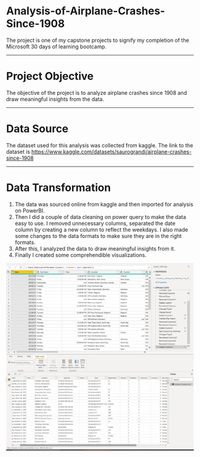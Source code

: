 # Analysis-of-Airplane-Crashes-Since-1908
The project is one of my capstone projects to signify my completion of the Microsoft 30 days of learning bootcamp.

----
# Project Objective
The objective of the project is to analyze airplane crashes since 1908 and draw meaningful insights from the data.

----
# Data Source
The dataset used for this analysis was collected from kaggle. The link to the dataset is https://www.kaggle.com/datasets/saurograndi/airplane-crashes-since-1908

----
# Data Transformation
1) The data was sourced online from kaggle and then imported for analysis on PowerBI.
2) Then I did a couple of data cleaning on power query  to make the data easy to use. I removed unnecessary columns, separated the date column by creating a new column to reflect the weekdays. I also made some changes to the data formats to make sure they are in the right formats.
3) After this, I analyzed the data to draw meaningful insights from it.
4) Finally I created some comprehendible visualizations.
<img src= "https://github.com/Oluwapelumidcoder/Analysis-of-Airplane-Crashes-Since-1908/blob/main/query.png" >
</br>
<img src="https://github.com/Oluwapelumidcoder/Analysis-of-Airplane-Crashes-Since-1908/blob/main/Air%20Crashes%20Table.png" >
